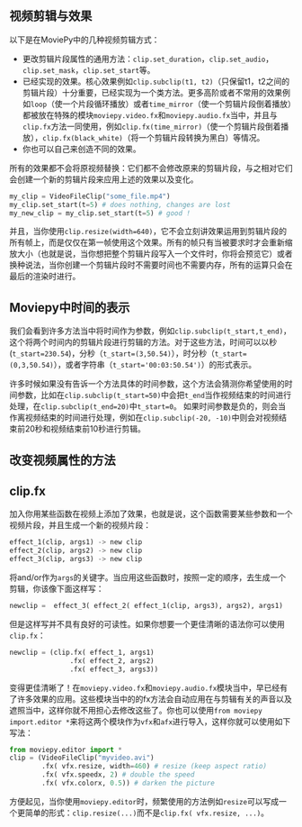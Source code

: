 ## 视频剪辑与效果

以下是在MoviePy中的几种视频剪辑方式：

* 更改剪辑片段属性的通用方法：`clip.set_duration`，`clip.set_audio`，`clip.set_mask`，`clip.set_start`等。
* 已经实现的效果。核心效果例如`clip.subclip(t1, t2)`（只保留t1，t2之间的剪辑片段）十分重要，已经实现为一个类方法。更多高阶或者不常用的效果例如`loop`（使一个片段循环播放）或者`time_mirror`（使一个剪辑片段倒着播放）都被放在特殊的模块`moviepy.video.fx`和`moviepy.audio.fx`当中，并且与`clip.fx`方法一同使用，例如`clip.fx(time_mirror)`（使一个剪辑片段倒着播放），`clip.fx(black_white)`（将一个剪辑片段转换为黑白）等情况。
* 你也可以自己来创造不同的效果。

所有的效果都不会将原视频替换：它们都不会修改原来的剪辑片段，与之相对它们会创建一个新的剪辑片段来应用上述的效果以及变化。

```python
my_clip = VideoFileClip("some_file.mp4")
my_clip.set_start(t=5) # does nothing, changes are lost
my_new_clip = my_clip.set_start(t=5) # good !
```

并且，当你使用`clip.resize(width=640)`，它不会立刻讲效果运用到剪辑片段的所有帧上，而是仅仅在第一帧使用这个效果。所有的帧只有当被要求时才会重新缩放大小（也就是说，当你想把整个剪辑片段写入一个文件时，你将会预览它）或者换种说法，当你创建一个剪辑片段时不需要时间也不需要内存，所有的运算只会在最后的渲染时进行。

## Moviepy中时间的表示

我们会看到许多方法当中将时间作为参数，例如`clip.subclip(t_start,t_end)`，这个将两个时间内的剪辑片段进行剪辑的方法。对于这些方法，时间可以以秒(`t_start=230.54`)，分秒（`t_start=(3,50.54)`），时分秒（`t_start=(0,3,50.54)`），或者字符串（`t_start='00:03:50.54')`）的形式表示。

许多时候如果没有告诉一个方法具体的时间参数，这个方法会猜测你希望使用的时间参数，比如在`clip.subclip(t_start=50)`中会把`t_end`当作视频结束的时间进行处理，在`clip.subclip(t_end=20)`中`t_start=0`。
如果时间参数是负的，则会当作离视频结束的时间进行处理，例如在`clip.subclip(-20, -10)`中则会对视频结束前20秒和视频结束前10秒进行剪辑。

## 改变视频属性的方法

## clip.fx

加入你用某些函数在视频上添加了效果，也就是说，这个函数需要某些参数和一个视频片段，并且生成一个新的视频片段：

```python
effect_1(clip, args1) -> new clip
effect_2(clip, args2) -> new clip
effect_3(clip, args3) -> new clip
```

将and/or作为`args`的关键字。当应用这些函数时，按照一定的顺序，去生成一个剪辑，你该像下面这样写：

```python
newclip =  effect_3( effect_2( effect_1(clip, args3), args2), args1)
```

但是这样写并不具有良好的可读性。如果你想要一个更佳清晰的语法你可以使用`clip.fx`：

```python
newclip = (clip.fx( effect_1, args1)
               .fx( effect_2, args2)
               .fx( effect_3, args3))
```

变得更佳清晰了！在`moviepy.video.fx`和`moviepy.audio.fx`模块当中，早已经有了许多效果的应用。这些模块当中的的fx方法会自动应用在与剪辑有关的声音以及遮照当中，这样你就不用担心去修改这些了。你也可以使用`from moviepy import.editor *`来将这两个模块作为`vfx`和`afx`进行导入，这样你就可以使用如下写法：

```python
from moviepy.editor import *
clip = (VideoFileClip("myvideo.avi")
        .fx( vfx.resize, width=460) # resize (keep aspect ratio)
        .fx( vfx.speedx, 2) # double the speed
        .fx( vfx.colorx, 0.5)) # darken the picture
```

方便起见，当你使用`moviepy.editor`时，频繁使用的方法例如`resize`可以写成一个更简单的形式：`clip.resize(...)`而不是`clip.fx( vfx.resize, ...)`。
